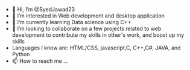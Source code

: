 - 👋 Hi, I’m @SyedJawad23
- 👀 I’m interested in Web development and desktop application
- 🌱 I’m currently learning Data science using C++
- 💞️ I’m looking to collaborate on a few projects related to web development to contribute my skills in other's work, and boost up my skills
- Languages I know are: HTML/CSS, javascript,C, C++,C#, JAVA, and Python
- 📫 How to reach me ...

<!---
SyedJawad23/SyedJawad23 is a ✨ special ✨ repository because its `README.md` (this file) appears on your GitHub profile.
You can click the Preview link to take a look at your changes.
--->
